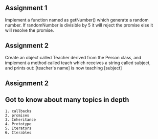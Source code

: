 
## Assignment 1 
Implement a function named as getNumber() which generate a random number. If randomNumber is divisible by 5 it will reject the promise else it will resolve the promise.

## Assignment 2 

Create an object called Teacher derived from the Person class, and implement a method called teach which receives a string called subject, and prints out:
[teacher's name] is now teaching [subject]

## Assignment 2




## Got to know about many topics in depth
    1. callbacks
    2. promises
    3. Inheritance
    4. Prototype
    5. Iterators
    6. Iterables


